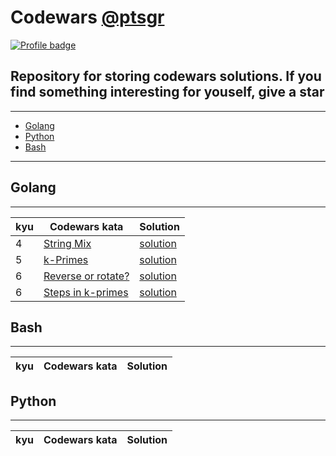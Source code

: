 # Codewars [@ptsgr](https://www.codewars.com/users/ptsgr)

[![Profile badge](https://www.codewars.com/users/ptsgr/badges/large)](https://www.codewars.com/users/ptsgr)

## Repository for storing codewars solutions. If you find something interesting for youself, **give a star**

____

* [Golang](#golang)
* [Python](#python)
* [Bash](#bash)

____

## Golang

____

| kyu | Codewars kata | Solution |
| --- | --- | --- |
| 4 | [String Mix](https://www.codewars.com/kata/5629db57620258aa9d000014) | [solution](https://github.com/ptsgr/codewars/tree/main/pkg/strings_mix) |
| 5 | [k-Primes](https://www.codewars.com/kata/5726f813c8dcebf5ed000a6b) | [solution](https://github.com/ptsgr/codewars/tree/main/pkg/k-primes) |
| 6 | [Reverse or rotate?](https://www.codewars.com/kata/56b5afb4ed1f6d5fb0000991) | [solution](https://github.com/ptsgr/codewars/tree/main/pkg/reverse_or_rotate) |
| 6 | [Steps in k-primes](https://www.codewars.com/kata/5a48948e145c46820b00002f) | [solution](https://github.com/ptsgr/codewars/tree/main/pkg/steps_in_k-primes) |

## Bash

____

| kyu | Codewars kata | Solution |
| --- | --- | --- |

## Python

____

| kyu | Codewars kata | Solution |
| --- | --- | --- |
